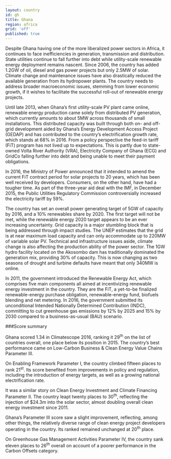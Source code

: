 ```yaml
---
layout: country
id: gh
title: Ghana
region: africa
grid: 'off'
published: true
---
```


Despite Ghana having one of the more liberalized power sectors in Africa, it continues to face inefficiencies in generation, transmission and distribution. State utilities continue to fall further into debt while utility-scale renewable energy deployment remains nascent. Since 2006, the country has added 1.2GW of oil, diesel and gas power projects but only 2.5MW of solar. Climate change and maintenance issues have also drastically reduced the available generation from its hydropower plants. The country needs to address broader macroeconomic issues, stemming from lower economic growth, if it wishes to facilitate the successful roll-out of renewable energy projects.

Until late 2013, when Ghana’s first utility-scale PV plant came online, renewable energy production came solely from distributed PV generation, which currently amounts to about 5MW across thousands of small installations. This distributed capacity was built through both on- and off-grid development aided by Ghana’s Energy Development Access Project (GEDAP) and has contributed to the country’s electrification growth rate, which stands at 68% in 2016. From a policy perspective the feed-in tariff (FiT) program has not lived up to expectations. This is partly due to state-owned Volta River Authority (VRA), Electricity Company of Ghana (ECG) and GridCo falling further into debt and being unable to meet their payment obligations. 

In 2016, the Ministry of Power announced that it intended to amend the current FiT contract period for solar projects to 20 years, which has been well received by developers. Consumers, on the other hand, have had a tougher time. As part of the three-year aid deal with the IMF, in December 2015, the Public Utilities Regulatory Commission controversially increased the electricity tariff by 59%.

The country has set an overall power generating target of 5GW of capacity by 2016, and a 10% renewables share by 2020. The first target will not be met, while the renewable energy 2020 target appears to be an ever increasing uncertainty. Grid capacity is a major stumbling block that is being addressed through impact studies. The UNEP estimates that the grid is at near maximum load capacity and can only accommodate up to 220MW of variable solar PV. Technical and infrastructure issues aside, climate change is also affecting the production ability of the power sector. The 1GW hydro facility located on the Akosombo dam has traditionally dominated the generation mix, providing 30% of capacity. This is now changing as two seasons of drought and turbine defaults have meant that only 340MW is online.

In 2011, the government introduced the Renewable Energy Act, which comprises five main components all aimed at incentivizing renewable energy investment in the country. They are the FiT, a yet-to-be finalized renewable-energy purchase obligation, renewable-energy fund, biofuels blending and net metering. In 2016, the government submitted its unconditional Intended Nationally Determined Contribution (INDC), committing to cut greenhouse gas emissions by 12% by 2025 and 15% by 2030 compared to a business-as-usual (BAU) scenario.


###Score summary

Ghana scored 1.34 in Climatescope 2016, ranking it 29<sup>th</sup> on the list of countries overall, one place below its position in 2015. The country’s best performance came on Low-Carbon Business & Clean Energy Value Chains Parameter III.

On Enabling Framework Parameter I, the country climbed fifteen places to rank 21<sup>st</sup>. Its score benefited from improvements in policy and regulation, including the introduction of energy targets, as well as a growing national electrification rate.

It was a similar story on Clean Energy Investment and Climate Financing Parameter II. The country leapt twenty places to 30<sup>th</sup>, reflecting the injection of $24.3m into the solar sector, almost doubling overall clean energy investment since 2011.

Ghana’s Parameter III score saw a slight improvement, reflecting, among other things, the relatively diverse range of clean energy project developers operating in the country. Its ranked remained unchanged at 20<sup>th</sup> place.

On Greenhouse Gas Management Activities Parameter IV, the country sank eleven places to 26<sup>th</sup> overall on account of a poorer performance in the Carbon Offsets category.


